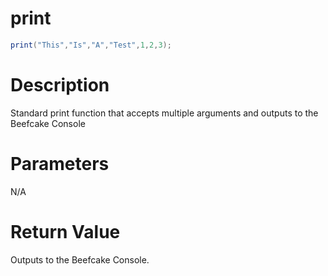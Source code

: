 # print

```lua
print("This","Is","A","Test",1,2,3);
```

# Description

Standard print function that accepts multiple arguments and outputs to the Beefcake Console

# Parameters

N/A

# Return Value

Outputs to the Beefcake Console.